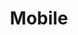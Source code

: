 ---
title: Mobile
description: Mobile-friendly aspect ratio images.
menus: "main"
resources:
  - src: Purple Galaxy_6775.jpeg
    params:
      cover: true
---